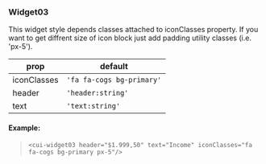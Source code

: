 ### Widget03
This widget style depends classes attached to iconClasses property. If you want to get diffrent size of icon block just add padding utility classes (i.e. 'px-5').

prop | default
--- | ---
iconClasses  | `'fa fa-cogs bg-primary'`
header| `'header:string'`
text   | `'text:string'`

#### Example:
>     <cui-widget03 header="$1.999,50" text="Income" iconClasses="fa fa-cogs bg-primary px-5"/>
